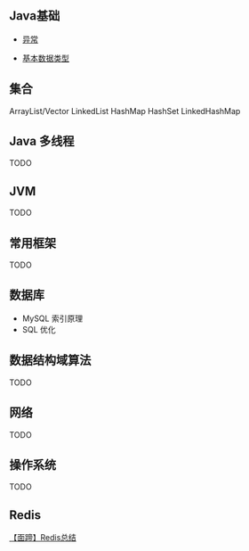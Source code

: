 ## Java基础

- [异常](https://github.com/tyronczt/java-learn/blob/master/basic/Exception.md)

- [基本数据类型](https://github.com/tyronczt/java-learn/blob/master/basic/dataTypes.md)

## 集合

ArrayList/Vector
LinkedList
HashMap
HashSet
LinkedHashMap

## Java 多线程

TODO

## JVM

TODO

## 常用框架

TODO

## 数据库

- MySQL 索引原理
- SQL 优化

## 数据结构域算法

TODO

## 网络

TODO

## 操作系统

TODO

## Redis

[【面蹄】Redis总结](https://blog.csdn.net/tian330726/article/details/84332830)

